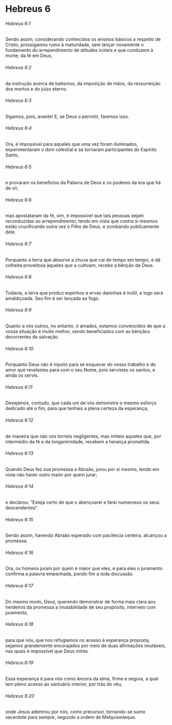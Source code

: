 # Hebreus 6

###### Hebreus 6:1

Sendo assim, considerando conhecidos os ensinos básicos a respeito de Cristo, prossigamos rumo à maturidade, sem lançar novamente o fundamento do arrependimento de atitudes inúteis e que conduzem à morte; da fé em Deus,

###### Hebreus 6:2

da instrução acerca de batismos, da imposição de mãos, da ressurreição dos mortos e do juízo eterno.

###### Hebreus 6:3

Sigamos, pois, avante! E, se Deus o permitir, faremos isso.

###### Hebreus 6:4

Ora, é impossível para aqueles que uma vez foram iluminados, experimentaram o dom celestial e se tornaram participantes do Espírito Santo,

###### Hebreus 6:5

e provaram os benefícios da Palavra de Deus e os poderes da era que há de vir,

###### Hebreus 6:6

mas apostataram da fé, sim, é impossível que tais pessoas sejam reconduzidas ao arrependimento; tendo em vista que contra si mesmos estão crucificando outra vez o Filho de Deus, e zombando publicamente dele.

###### Hebreus 6:7

Porquanto a terra que absorve a chuva que cai de tempo em tempo, e dá colheita proveitosa àqueles que a cultivam, recebe a bênção de Deus.

###### Hebreus 6:8

Todavia, a terra que produz espinhos e ervas daninhas é inútil, e logo será amaldiçoada. Seu fim é ser lançada ao fogo.

###### Hebreus 6:9

Quanto a vós outros, no entanto, ó amados, estamos convencidos de que a vossa situação é muito melhor, sendo beneficiados com as bênçãos decorrentes da salvação.

###### Hebreus 6:10

Porquanto Deus não é injusto para se esquecer do vosso trabalho e do amor que revelastes para com o seu Nome, pois servistes os santos, e ainda os servis.

###### Hebreus 6:11

Desejamos, contudo, que cada um de vós demonstre o mesmo esforço dedicado até o fim, para que tenhais a plena certeza da esperança,

###### Hebreus 6:12

de maneira que não vos torneis negligentes, mas imiteis aqueles que, por intermédio da fé e da longanimidade, recebem a herança prometida.

###### Hebreus 6:13

Quando Deus fez sua promessa a Abraão, jurou por si mesmo, tendo em vista não haver outro maior por quem jurar;

###### Hebreus 6:14

e declarou: “Esteja certo de que o abençoarei e farei numerosos os seus descendentes”.

###### Hebreus 6:15

Sendo assim, havendo Abraão esperado com paciência certeira, alcançou a promessa.

###### Hebreus 6:16

Ora, os homens juram por quem é maior que eles, e para eles o juramento confirma a palavra empenhada, pondo fim a toda discussão.

###### Hebreus 6:17

Do mesmo modo, Deus, querendo demonstrar de forma mais clara aos herdeiros da promessa a imutabilidade de seu propósito, interveio com juramento,

###### Hebreus 6:18

para que nós, que nos refugiamos no acesso à esperança proposta, sejamos grandemente encorajados por meio de duas afirmações imutáveis, nas quais é impossível que Deus minta.

###### Hebreus 6:19

Essa esperança é para nós como âncora da alma, firme e segura, a qual tem pleno acesso ao santuário interior, por trás do véu,

###### Hebreus 6:20

onde Jesus adentrou por nós, como precursor, tornando-se sumo sacerdote para sempre, segundo a ordem de Melquisedeque.

